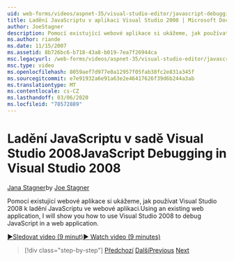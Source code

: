 ```yaml
---
uid: web-forms/videos/aspnet-35/visual-studio-editor/javascript-debugging-in-visual-studio-2008
title: Ladění JavaScriptu v aplikaci Visual Studio 2008 | Microsoft Docs
author: JoeStagner
description: Pomocí existující webové aplikace si ukážeme, jak používat Visual Studio 2008 k ladění JavaScriptu ve webové aplikaci.
ms.author: riande
ms.date: 11/15/2007
ms.assetid: 8b726bc6-b718-43a8-b019-7ea7f26944ca
msc.legacyurl: /web-forms/videos/aspnet-35/visual-studio-editor/javascript-debugging-in-visual-studio-2008
msc.type: video
ms.openlocfilehash: 8059aef7d977e0a12957f05fab38fc2e831a345f
ms.sourcegitcommit: e7e91932a6e91a63e2e46417626f39d6b244a3ab
ms.translationtype: MT
ms.contentlocale: cs-CZ
ms.lasthandoff: 03/06/2020
ms.locfileid: "78572889"
---
```

# <a name="javascript-debugging-in-visual-studio-2008"></a><span data-ttu-id="edac9-103">Ladění JavaScriptu v sadě Visual Studio 2008</span><span class="sxs-lookup"><span data-stu-id="edac9-103">JavaScript Debugging in Visual Studio 2008</span></span>

<span data-ttu-id="edac9-104">[Jana Stagner](https://github.com/JoeStagner)</span><span class="sxs-lookup"><span data-stu-id="edac9-104">by [Joe Stagner](https://github.com/JoeStagner)</span></span>

<span data-ttu-id="edac9-105">Pomocí existující webové aplikace si ukážeme, jak používat Visual Studio 2008 k ladění JavaScriptu ve webové aplikaci.</span><span class="sxs-lookup"><span data-stu-id="edac9-105">Using an existing web application, I will show you how to use Visual Studio 2008 to debug JavaScript in a web application.</span></span>

[<span data-ttu-id="edac9-106">&#9654;Sledovat video (9 minut)</span><span class="sxs-lookup"><span data-stu-id="edac9-106">&#9654; Watch video (9 minutes)</span></span>](https://channel9.msdn.com/Blogs/ASP-NET-Site-Videos/javascript-debugging-in-visual-studio-2008)

> [!div class="step-by-step"]
> <span data-ttu-id="edac9-107">[Předchozí](javascript-intellisense-support-in-visual-studio-2008.md)
> [Další](multi-targeting-support-in-visual-studio-2008.md)</span><span class="sxs-lookup"><span data-stu-id="edac9-107">[Previous](javascript-intellisense-support-in-visual-studio-2008.md)
[Next](multi-targeting-support-in-visual-studio-2008.md)</span></span>
